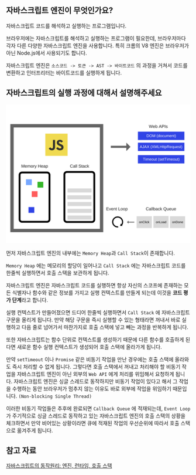 ## 자바스크립트 엔진이 무엇인가요?
자바스크립트 코드를 해석하고 실행하는 프로그램입니다. 

브라우저에는 자바스크립트를 해석하고 실행하는 프로그램이 필요한데, 브라우저마다 각자 다른 다양한 자바스크립트 엔진을 사용합니다. 특히 크롬의 V8 엔진은 브라우저가 아닌 Node.js에서 사용되기도 합니다.  

자바스크립트 엔진은 `소스코드 -> 토큰 -> AST -> 바이트코드` 의 과정을 거쳐서 코드를 변환하고 인터프리터는 바이트코드를 실행하게 됩니다.  

## 자바스크립트의 실행 과정에 대해서 설명해주세요
![js-engine-runtime](./이상훈/js-engine-runtime.png)

먼저 자바스크립트 엔진의 내부에는 `Memory Heap`과 `Call Stack`이 존재합니다.  

`Memory Heap` 에는 메모리의 할당이 일어나고 `Call Stack` 에는 자바스크립트 코드를 한줄씩 실행하면서 호출 스택을 보관하게 됩니다.  

자바스크립트 엔진은 자바스크립트 코드를 실행하면 항상 자신의 스코프에 존재하는 모든 식별자나 함수와 같은 정보를 가지고 실행 컨텍스트를 만들게 되는데 이것을 **코드 평가 단계**라고 합니다.  

실행 컨텍스트가 만들어졌으면 드디어 한줄씩 실행하면서 `Call Stack` 에 자바스크립트 구문을 올리게 됩니다. 만약 해당 구문을 즉시 실행할 수 있는 형태라면 꺼내서 바로 실행하고 다음 줄로 넘어가서 마찬가지로 호출 스택에 넣고 빼는 과정을 반복하게 됩니다.  

또한 자바스크립트는 함수 단위로 컨텍스트를 생성하기 때문에 다른 함수를 호출하게 된다면 새로운 함수 실행 컨텍스트가 생성되어 호출 스택에 올라가게 됩니다.

만약 `setTimeout` 이나 `Promise` 같은 비동기 작업을 만난 경우에는 호출 스택에 올라와도 즉시 처리할 수 없게 됩니다. 그렇다면 호출 스택에서 꺼내고 처리해야 할 비동기 작업을 자바스크립트 엔진이 아닌 외부의 `Web API` 에게 처리를 위임해서 요청하게 됩니다. 자바스크립트 엔진은 싱글 스레드로 동작하지만 비동기 작업이 있다고 해서 그 작업을 수행하는 동안 브라우저가 멈추지 않는 이유도 바로 외부에 작업을 위임하기 때문입니다. `(Non-blocking Single Thread)`  

이러한 비동기 작업들은 추후에 완료되면 `Callback Queue` 에 적재되는데, `Event Loop` 가 주기적으로 싱글 스레드로 동작하고 있는 자바스크립트 엔진의 호출 스택의 상황을 체크하면서 만약 비어있는 상황이라면 큐에 적재된 작업의 우선순위에 따라서 호출 스택으로 옮겨주게 됩니다.

## 참고 자료
[자바스크립트의 동작원리: 엔진, 런타임, 호출 스택](https://joshua1988.github.io/web-development/translation/javascript/how-js-works-inside-engine/)  